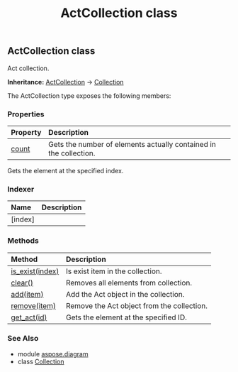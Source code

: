 ﻿---
title: ActCollection class
second_title: Aspose.Diagram for Python via .NET API References
description: 
type: docs
weight: 30
url: /python-net/aspose.diagram/actcollection/
is_root: false
---

## ActCollection class

Act collection.



**Inheritance:** [ActCollection](/diagram/python-net/aspose.diagram/actcollection) → 
[Collection](/diagram/python-net/aspose.diagram/collection)



The ActCollection type exposes the following members:

### Properties
| Property | Description |
| :- | :- |
| [count](/diagram/python-net/aspose.diagram/actcollection/count) | Gets the number of elements actually contained in the collection. |



Gets the element at the specified index.
### Indexer
| Name | Description |
| :- | :- |
| [index] |  |


### Methods
| Method | Description |
| :- | :- |
| [is_exist(index)](/diagram/python-net/aspose.diagram/actcollection/is_exist/#int) | Is exist item in the collection. |
| [clear()](/diagram/python-net/aspose.diagram/actcollection/clear/#) | Removes all elements from collection. |
| [add(item)](/diagram/python-net/aspose.diagram/actcollection/add/#Act) | Add the Act object in the collection. |
| [remove(item)](/diagram/python-net/aspose.diagram/actcollection/remove/#Act) | Remove the Act object from the collection. |
| [get_act(id)](/diagram/python-net/aspose.diagram/actcollection/get_act/#int) | Gets the element at the specified ID. |


### See Also

* module [aspose.diagram](../)
* class [Collection](/diagram/python-net/aspose.diagram/collection)
